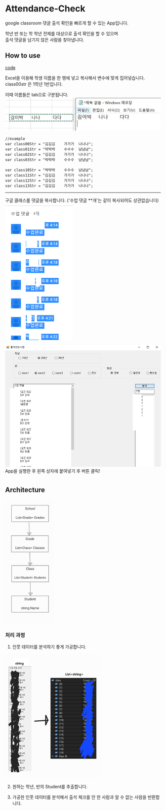 # Attendance-Check
google classroom 댓글 출석 확인을 빠르게 할 수 있는 App입니다.

학년 반 또는 학 학년 전체를 대상으로 출석 확인을 할 수 있으며  
출석 댓글을 남기지 않은 사람을 찾아냅니다.  


## How to use
[code](/client/WindowsFormsApp1/SchoolService.cs)  

Excel을 이용해 학생 이름을 한 행에 넣고 복사해서 변수에 맞게 집어넣습니다. class00str 은 1학년 1반입니다.  

이때 이름들은 tab으로 구분됩니다.  
![name](img/name.jpg)  
```
//example
var class00Str = "김김김    가가가  나나나";
var class01Str = "박박박    수수수  냠냠냠";
var class02Str = "김김김    가가가  나나나";
var class03Str = "박박박    수수수  냠냠냠";

var class10Str = "박박박    수수수  냠냠냠";
var class11Str = "김김김    가가가  나나나";
var class12Str = "김김김    가가가  나나나";
var class13Str = "김김김    가가가  나나나";
```
---
구글 클래스룸 댓글을 복사합니다. ('수업 댓글 **개'는 같이 복사되어도 상관없습니다)  
![Input data](img/InputData.png)  

![App](img/App.png)  
App을 실행한 후 왼쪽 상자에 붙여넣기 후 버튼 클릭!   

# 
## Architecture
<img src="img/SchoolDiagram.jpg" height="400">  

### 처리 과정

1. 인풋 데이터를 분석하기 좋게 가공합니다.
<img src="img/InputDataProcess.png" height="400">  

2. 원하는 학년, 반의 Student를 추출합니다.

3. 가공한 인풋 데이터를 분석해서 출석 체크를 안 한 사람과 알 수 없는 사람을 반환합니다.